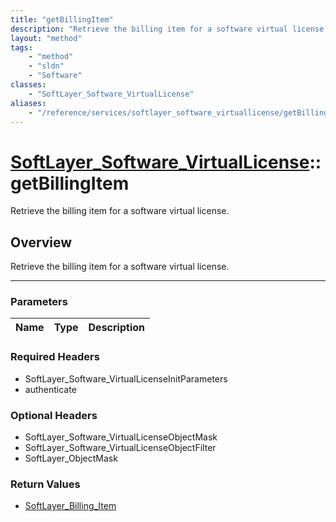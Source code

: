 ```yaml
---
title: "getBillingItem"
description: "Retrieve the billing item for a software virtual license."
layout: "method"
tags:
    - "method"
    - "sldn"
    - "Software"
classes:
    - "SoftLayer_Software_VirtualLicense"
aliases:
    - "/reference/services/softlayer_software_virtuallicense/getBillingItem"
---
```

# [SoftLayer_Software_VirtualLicense](/reference/services/SoftLayer_Software_VirtualLicense)::getBillingItem


Retrieve the billing item for a software virtual license.


## Overview 
Retrieve the billing item for a software virtual license.

-----

### Parameters 
|Name | Type | Description |
| --- | --- | --- |


### Required Headers
* SoftLayer_Software_VirtualLicenseInitParameters
* authenticate


### Optional Headers
* SoftLayer_Software_VirtualLicenseObjectMask
* SoftLayer_Software_VirtualLicenseObjectFilter
* SoftLayer_ObjectMask

### Return Values
* <a href='/reference/datatypes/SoftLayer_Billing_Item'>SoftLayer_Billing_Item </a>





